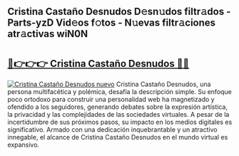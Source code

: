 ## Cristina Castaño Desnudos D𝚎sn𝚞dos filtr𝚊dos - Parts-yzD Vid𝚎os f𝚘tos - N𝚞evas filtr𝚊ciones atr𝚊ctivas wiN0N

# <h2><a href="http://mb4tqp.tromn.icu/?c=Cristina+Casta%c3%b1o+Desnudos">🔗👉👉👉 Cristina Castaño Desnudos 🔗🔗</a></h2>

[![Cristina Castaño Desnudos nuevo](https://i.imgur.com/pEAQMta.gif)](http://mb4tqp.tromn.icu/?c=Cristina+Casta%c3%b1o+Desnudos)
Cristina Castaño Desnudos, una persona multifacética y polémica, desafía la descripción simple. Su enfoque poco ortodoxo para construir una personalidad web ha magnetizado y ofendido a los seguidores, generando debates sobre la expresión artística, la privacidad y las complejidades de las sociedades virtuales. A pesar de la incertidumbre de sus próximos pasos, su impacto en los medios digitales es significativo. Armado con una dedicación inquebrantable y un atractivo innegable, el alcance de Cristina Castaño Desnudos en el mundo virtual es expansivo.
